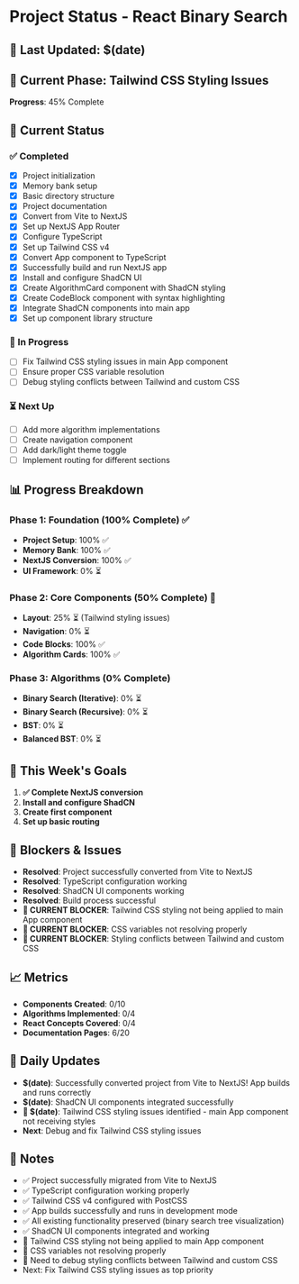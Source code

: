 # Project Status - React Binary Search

## 📅 Last Updated: $(date)

## 🎯 Current Phase: Tailwind CSS Styling Issues

**Progress**: 45% Complete

## 🚧 Current Status

### ✅ Completed

- [x] Project initialization
- [x] Memory bank setup
- [x] Basic directory structure
- [x] Project documentation
- [x] Convert from Vite to NextJS
- [x] Set up NextJS App Router
- [x] Configure TypeScript
- [x] Set up Tailwind CSS v4
- [x] Convert App component to TypeScript
- [x] Successfully build and run NextJS app
- [x] Install and configure ShadCN UI
- [x] Create AlgorithmCard component with ShadCN styling
- [x] Create CodeBlock component with syntax highlighting
- [x] Integrate ShadCN components into main app
- [x] Set up component library structure

### 🔄 In Progress

- [ ] Fix Tailwind CSS styling issues in main App component
- [ ] Ensure proper CSS variable resolution
- [ ] Debug styling conflicts between Tailwind and custom CSS

### ⏳ Next Up

- [ ] Add more algorithm implementations
- [ ] Create navigation component
- [ ] Add dark/light theme toggle
- [ ] Implement routing for different sections

## 📊 Progress Breakdown

### Phase 1: Foundation (100% Complete) ✅

- **Project Setup**: 100% ✅
- **Memory Bank**: 100% ✅
- **NextJS Conversion**: 100% ✅
- **UI Framework**: 0% ⏳

### Phase 2: Core Components (50% Complete) 🚨

- **Layout**: 25% ⏳ (Tailwind styling issues)
- **Navigation**: 0% ⏳
- **Code Blocks**: 100% ✅
- **Algorithm Cards**: 100% ✅

### Phase 3: Algorithms (0% Complete)

- **Binary Search (Iterative)**: 0% ⏳
- **Binary Search (Recursive)**: 0% ⏳
- **BST**: 0% ⏳
- **Balanced BST**: 0% ⏳

## 🎯 This Week's Goals

1. **✅ Complete NextJS conversion**
2. **Install and configure ShadCN**
3. **Create first component**
4. **Set up basic routing**

## 🚨 Blockers & Issues

- **Resolved**: Project successfully converted from Vite to NextJS
- **Resolved**: TypeScript configuration working
- **Resolved**: ShadCN UI components working
- **Resolved**: Build process successful
- **🚨 CURRENT BLOCKER**: Tailwind CSS styling not being applied to main App component
- **🚨 CURRENT BLOCKER**: CSS variables not resolving properly
- **🚨 CURRENT BLOCKER**: Styling conflicts between Tailwind and custom CSS

## 📈 Metrics

- **Components Created**: 0/10
- **Algorithms Implemented**: 0/4
- **React Concepts Covered**: 0/4
- **Documentation Pages**: 6/20

## 🔄 Daily Updates

- **$(date)**: Successfully converted project from Vite to NextJS! App builds and runs correctly
- **$(date)**: ShadCN UI components integrated successfully
- **🚨 $(date)**: Tailwind CSS styling issues identified - main App component not receiving styles
- **Next**: Debug and fix Tailwind CSS styling issues

## 📝 Notes

- ✅ Project successfully migrated from Vite to NextJS
- ✅ TypeScript configuration working properly
- ✅ Tailwind CSS v4 configured with PostCSS
- ✅ App builds successfully and runs in development mode
- ✅ All existing functionality preserved (binary search tree visualization)
- ✅ ShadCN UI components integrated and working
- 🚨 Tailwind CSS styling not being applied to main App component
- 🚨 CSS variables not resolving properly
- 🚨 Need to debug styling conflicts between Tailwind and custom CSS
- Next: Fix Tailwind CSS styling issues as top priority
